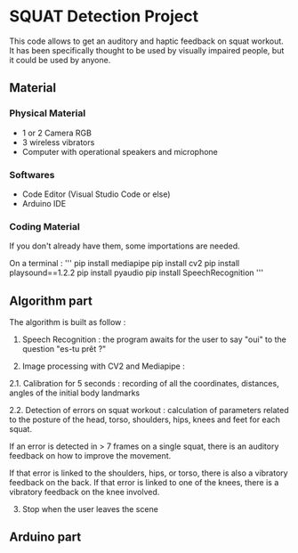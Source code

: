 # SQUAT Detection Project

This code allows to get an auditory and haptic feedback on squat workout. It has been specifically thought to be used by visually impaired people, but it could be used by anyone.

## Material

### Physical Material 

- 1 or 2 Camera RGB
- 3 wireless vibrators 
- Computer with operational speakers and microphone

### Softwares

- Code Editor (Visual Studio Code or else)
- Arduino IDE 

### Coding Material

If you don't already have them, some importations are needed.

On a terminal : 
'''
pip install mediapipe
pip install cv2
pip install playsound==1.2.2
pip install pyaudio
pip install SpeechRecognition
'''


## Algorithm part

The algorithm is built as follow :

1. Speech Recognition : the program awaits for the user to say "oui" to the question "es-tu prêt ?"

2. Image processing with CV2 and Mediapipe  : 

2.1. Calibration for 5 seconds : recording of all the coordinates, distances, angles of the initial body landmarks

2.2. Detection of errors on squat workout : calculation of parameters related to the posture of the head, torso, shoulders, hips, knees and feet for each squat. 

If an error is detected in > 7 frames on a single squat, there is an auditory feedback on how to improve the movement. 

If that error is linked to the shoulders, hips, or torso, there is also a vibratory feedback on the back. If that error is linked to one of the knees, there is a vibratory feedback on the knee involved.

3. Stop when the user leaves the scene


## Arduino part 